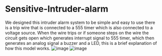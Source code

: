 # Sensitive-Intruder-alarm
We designed this intruder alarm system to be simple and 
easy to use there is a trip wire that is connected to a 555 
timer which is also connected to a voltage source. When 
the wire trips or if someone steps on the wire the circuit 
gets open which generates interrupt signal to 555 timer, 
which then generates an analog signal a buzzer and a 
LED, this is a brief explanation of how this model works. 
![image](https://github.com/2110040010/Sensitive-Intruder-alarm/assets/110652930/f292e383-0c4d-40df-9159-0c3ded769378)
![image](https://github.com/2110040010/Sensitive-Intruder-alarm/assets/110652930/2550c64c-4600-41f9-9ce3-d4492b974b66)

